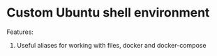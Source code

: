 # Custom Ubuntu shell environment


Features:
1. Useful aliases for working with files, docker and docker-compose
